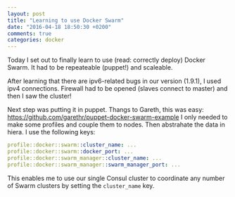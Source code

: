 ```yaml
---
layout: post
title: "Learning to use Docker Swarm"
date: "2016-04-18 18:50:30 +0200"
comments: true
categories: docker
---
```


Today I set out to finally learn to use (read: correctly deploy) Docker Swarm. It had to be repeateable (puppet!) and scaleable.

After learning that there are ipv6-related bugs in our version (1.9.1), I used ipv4 connections. Firewall had to be opened (slaves connect to master) and then I saw the cluster!

Next step was putting it in puppet. Thangs to Gareth, this was easy: https://github.com/garethr/puppet-docker-swarm-example
I only needed to make some profiles and couple them to nodes. Then abstrahate the data in hiera. I use the following keys:

```yaml
profile::docker::swarm::cluster_name: ...
profile::docker::swarm::docker_port: ...
profile::docker::swarm_manager::cluster_name: ...
profile::docker::swarm_manager::swarm_manager_port: ...
```

This enables me to use our single Consul cluster to coordinate any number of Swarm clusters by setting the `cluster_name` key.
